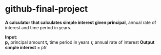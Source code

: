 # github-final-project

<b>A calculator that calculates simple interest given principal,</b> annual rate of interest and time period in years.

<b>Input:</b></br>
   <b>p,</b> principal amount
   <b>t,</b> time period in years
   <b>r,</b> annual rate of interest
<b>Output</b>
   <b>simple interest</b> = p*t*r

